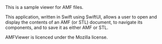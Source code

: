 This is a sample viewer for AMF files.

This application, written in Swift using SwiftUI, allows a user to open and display the contents of an AMF (or STL) document, to navigate its components, and to save it as either AMF or STL.

AMFViewer is licenced under the Mozilla license.
